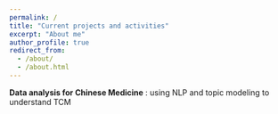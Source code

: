 ```yaml
---
permalink: /
title: "Current projects and activities"
excerpt: "About me"
author_profile: true
redirect_from: 
  - /about/
  - /about.html
---
```


**Data analysis for Chinese Medicine** : using NLP and topic modeling to understand TCM